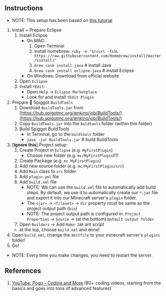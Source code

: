 
## Instructions

* NOTE: This setup has been based on [this tutorial](https://www.justdave.net/dave/2015/05/04/how-to-write-a-minecraftbukkit-plugin-for-spigot-1-8/)

1. Install + Prepare Eclipse
    1. Install Eclipse
        * On MAC:
            1. Open Terminal
            1. install homebrew: `ruby -e "$(curl -fsSL https://raw.githubusercontent.com/Homebrew/install/master/install)"`
            1. `brew cask install java` # install Java
            1. `brew cask install eclipse-java` # install Eclipse
        * On Windows: Download from official website
    1. Open `Eclipse`
    1. Install `YEdit`:
        * Open `Help` -> `Eclipse Marketplace`
        * Look for and install `YEdit Plugin`
1. Prepare 🚰 Spiggot `BuildTools`
    1. Download `BuildTools.jar` from [https://hub.spigotmc.org/jenkins/job/BuildTools/](https://hub.spigotmc.org/jenkins/job/BuildTools/)
    1. Copy `BuildTools.jar` into the `buldtools` folder (within this folder)
    1. Build Spiggot BuildTools
        * In Terminal, go to the `buldtools` folder
        * `java -jar BuildTools.jar` # build BuildTools
1. [**Ignore this**] Project setup:
    1. Create Project in `Eclipse` (e.g. `MyFirstPlugin`)
        * Choose new folder (e.g. `mc/MyFirstPlugin`)!!!
    1. Create Package (e.g. `mc.MyFirstPlugin`)
    1. Add new source folder (e.g. `mc/MyFirstPlugin/src`) 
    1. Add `Main` class to `src` folder
    1. Add `plugin.yml` file
    1. Add `build.xml` file
        * NOTE: We can use the `build.xml` file to automatically add build steps. By default, we use it to automatically create our `*.jar` file and export it into our Minecraft server's `plugin` folder.
        * The `<jar>` -> `<fileset>` -> `dir` property must be same as the project output path (`bin`)
        * NOTE: The project output path is configured in: `Project Properties` -> `Source` -> (at the bottom) `Default output folder`
    1. Open `Builders` -> Add `Make JAR` ant script
      * at the top, choose `build.xml` and done!
1. Open `build.xml`, change the `destfile` to your minecraft server's `plugins` folder!
1. Go!
  * NOTE: Every time you make changes, you need to restart the server.


## References

1. [YouTube: Pogo - Coding and More](https://www.youtube.com/watch?v=bVySbfryiMM&list=PLAF3anQEEkzREsHA8yZzVhc3_GHcPnqxR) (80+ coding videos, starting from the basics and goes into tons of advanced features)
